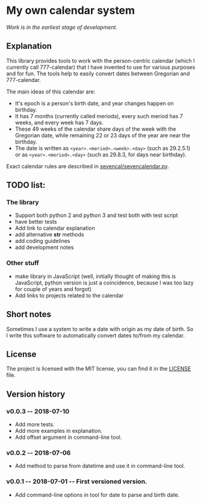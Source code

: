 # My own calendar system

*Work is in the earliest stage of development.*

## Explanation

This library provides tools to work with the person-centric calendar (which I currently call 777-calendar) that I have invented to use for various purposes and for fun.  The tools help to easily convert dates between Gregorian and 777-calendar.

The main ideas of this calendar are:
 * It's epoch is a person's birth date, and year changes happen on birthday.
 * It has 7 months (currently called meriods), every such meriod has 7 weeks, and every week has 7 days.
 * These 49 weeks of the calendar share days of the week with the Gregorian date, while remaining 22 or 23 days of the year are near the birthday.
 * The date is written as `<year>.<meriod>.<week>.<day>` (such as 29.2.5.1) or as `<year>.<meriod>.<day>` (such as 29.8.3, for days near birthday).

Exact calendar rules are described in [sevencal/sevencalendar.py](sevencal/sevencalendar.py).

## TODO list:
### The library
 * Support both python 2 and python 3 and test both with test script
 * have better tests
 * Add link to calendar explanation
 * add alternative __str__ methods
 * add coding guidelines
 * add development notes

### Other stuff
 * make library in JavaScript (well, initially thought of making this is JavaScript, python version is just a coincidence, because I was too lazy for couple of years and forgot)
 * Add links to projects related to the calendar

## Short notes

Sometimes I use a system to write a date with origin as my date of birth.  So I write this software to automatically convert dates to/from my calendar.

## License

The project is licensed with the MIT license, you can find it in the [LICENSE](LICENSE) file.

## Version history

### v0.0.3 -- 2018-07-10
 * Add more tests.
 * Add more examples in explanation.
 * Add offset argument in command-line tool.

### v0.0.2 -- 2018-07-06
 * Add method to parse from datetime and use it in command-line tool.

### v0.0.1 -- 2018-07-01 -- First versioned version.
 * Add command-line options in tool for date to parse and birth date.
